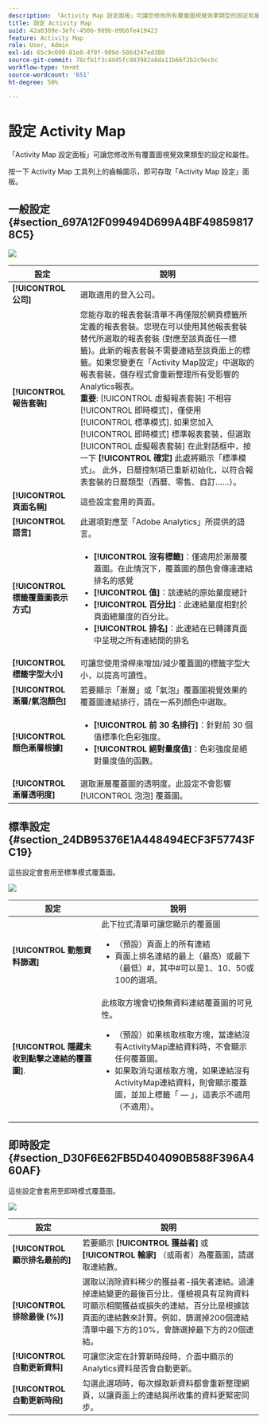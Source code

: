 ```yaml
---
description: 「Activity Map 設定面板」可讓您修改所有覆蓋圖視覺效果類型的設定和屬性。
title: 設定 Activity Map
uuid: 42a0309e-3efc-4506-989b-09b6fe419423
feature: Activity Map
role: User, Admin
exl-id: 65c9c690-81e0-4f0f-989d-586d247ed380
source-git-commit: 78cfb1f3c4d45fc983982a8da11b66f2b2c9ecbc
workflow-type: tm+mt
source-wordcount: '651'
ht-degree: 50%

---
```


# 設定 Activity Map

「Activity Map 設定面板」可讓您修改所有覆蓋圖視覺效果類型的設定和屬性。

按一下 Activity Map 工具列上的齒輪圖示，即可存取「Activity Map 設定」面板。

## 一般設定 {#section_697A12F099494D699A4BF498598178C5}

![](assets/settings_other.png)

| 設定 | 說明 |
| --- | --- |
| **[!UICONTROL 公司]** | 選取適用的登入公司。 |
| **[!UICONTROL 報告套裝]** | 您能存取的報表套裝清單不再僅限於網頁標籤所定義的報表套裝。您現在可以使用其他報表套裝替代所選取的報表套裝 (對應至該頁面任一標籤)。此新的報表套裝不需要連結至該頁面上的標籤。如果您變更在「Activity Map設定」中選取的報表套裝，儲存程式會重新整理所有受影響的Analytics報表。<br>**重要**: [!UICONTROL 虛擬報表套裝] 不相容 [!UICONTROL 即時模式]，僅使用 [!UICONTROL 標準模式]. 如果您加入 [!UICONTROL 即時模式] 標準報表套裝，但選取 [!UICONTROL 虛擬報表套裝] 在此對話框中，按一下 **[!UICONTROL 確定]** 此處將顯示「標準模式」。 此外，日曆控制項已重新初始化，以符合報表套裝的日曆類型（西曆、零售、自訂……）。 |
| **[!UICONTROL 頁面名稱]** | 這些設定套用的頁面。 |
| **[!UICONTROL 語言]** | 此選項對應至「Adobe Analytics」所提供的語言。 |
| **[!UICONTROL 標籤覆蓋圖表示方式]** | <ul><li>**[!UICONTROL 沒有標籤]**：僅適用於漸層覆蓋圖。在此情況下，覆蓋圖的顏色會傳達連結排名的感覺</li><li>**[!UICONTROL 值]**：該連結的原始量度總計</li><li>**[!UICONTROL 百分比]**：此連結量度相對於頁面總量度的百分比。</li><li>**[!UICONTROL 排名]**：此連結在已轉譯頁面中呈現之所有連結間的排名</li></ul> |
| **[!UICONTROL 標籤字型大小]** | 可讓您使用滑桿來增加/減少覆蓋圖的標籤字型大小，以提高可讀性。 |
| **[!UICONTROL 漸層/氣泡顏色]** | 若要顯示「漸層」或「氣泡」覆蓋圖視覺效果的覆蓋圖連結排行，請在一系列顏色中選取。 |
| **[!UICONTROL 顏色漸層根據]** | <ul><li>**[!UICONTROL 前 30 名排行]**：針對前 30 個值標準化色彩強度。</li><li>**[!UICONTROL 絕對量度值]**：色彩強度是絕對量度值的函數。</li></ul> |
| **[!UICONTROL 漸層透明度]** | 選取漸層覆蓋圖的透明度。此設定不會影響 [!UICONTROL 泡泡] 覆蓋圖。 |

## 標準設定 {#section_24DB95376E1A448494ECF3F57743FC19}

這些設定會套用至標準模式覆蓋圖。

![](assets/settings_standard.png)

| 設定 | 說明 |
| --- | --- |
| **[!UICONTROL 動態資料篩選]** | 此下拉式清單可讓您顯示的覆蓋圖<ul><li>（預設）頁面上的所有連結</li><li>頁面上排名連結的最上（最高）或最下（最低）#，其中#可以是1、10、50或100的選項。</li></ul> |
| **[!UICONTROL 隱藏未收到點擊之連結的覆蓋圖]**. | 此核取方塊會切換無資料連結覆蓋圖的可見性。<ul><li>（預設）如果核取核取方塊，當連結沒有ActivityMap連結資料時，不會顯示任何覆蓋圖。</li><li>如果取消勾選核取方塊，如果連結沒有ActivityMap連結資料，則會顯示覆蓋圖，並加上標籤「 — 」，這表示不適用（不適用）。 |

## 即時設定 {#section_D30F6E62FB5D404090B588F396A460AF}

這些設定會套用至即時模式覆蓋圖。

![](assets/settings_live.png)

| 設定 | 說明 |
|---|---|
| **[!UICONTROL 顯示排名最前的]** | 若要顯示 **[!UICONTROL 獲益者]** 或 **[!UICONTROL 輸家]** （或兩者）為覆蓋圖，請選取連結數。 |
| **[!UICONTROL 排除最後 (%)]** | 選取以消除資料稀少的獲益者-損失者連結。過濾掉連結變更的最後百分比，僅檢視具有足夠資料可顯示相關獲益或損失的連結。百分比是根據該頁面的連結數來計算。例如，篩選掉200個連結清單中最下方的10%，會篩選掉最下方的20個連結。 |
| **[!UICONTROL 自動更新資料]** | 可讓您決定在計算新時段時，介面中顯示的Analytics資料是否會自動更新。 |
| **[!UICONTROL 自動更新時段]** | 勾選此選項時，每次擷取新資料都會重新整理網頁，以讓頁面上的連結與所收集的資料更緊密同步。 |
